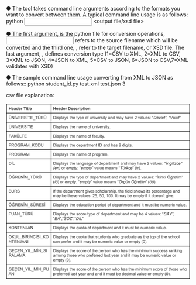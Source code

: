 ● The tool takes command line arguments according to the formats you want to convert
between them. A typical command line usage is as follows:
python <filename> <input file> <output file/xsd file> <type>
  
● The first argument, <filename> is the python file for conversion operations, <input
file> refers to the source filename which will be converted and the third one,
<output file>, refer to the target filename, or XSD file. The last argument,
<type>, defines conversion type (1=CSV to XML, 2=XML to CSV, 3=XML to JSON,
4=JSON to XML, 5=CSV to JSON, 6=JSON to CSV,7=XML validates with XSD)
  
● The sample command line usage converting from XML to JSON as follows::
python student_id.py test.xml test.json 3

csv file explanation:

![image](https://github.com/oguzhankrky/Pythonic_Converter_Tool/blob/master/images/csv_file_explanation.png)
